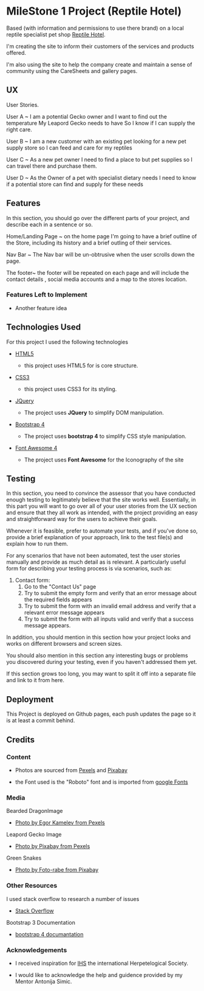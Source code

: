 # MileStone 1 Project (Reptile Hotel)


Based (with information and permissions to use there brand) on a local reptile specialist pet shop [Reptile Hotel](http://www.thereptilehotel.co.uk/).

I'm creating the site to inform their customers of the services and products offered.

I'm also using the site to help the company create and maintain a sense of community using the CareSheets and gallery pages. 
 
## UX
 
User Stories.

User A ~ I am a potential  Gecko owner and I want to find out the temperature My Leapord Gecko needs to have So I know if I can supply the right care.

User B ~ I am a new customer with an existing pet looking for a new pet supply store so I can feed and care for my reptiles

User C ~ As a new pet owner I need to find a place to but pet supplies so I can travel there and purchase them.

User D ~ As the Owner of a pet with specialist dietary needs I need to know if a potential store can find and supply for these needs

## Features

In this section, you should go over the different parts of your project, and describe each in a sentence or so.

Home/Landing Page ~ on the home page I'm going to have a brief outline of the Store, including its history and a brief outling of their services.

Nav Bar ~ The Nav bar will be un-obtrusive when the user scrolls down the page.

The footer~ the footer will be repeated on each page and will include the contact details , social media accounts and a map to the stores location.
 

### Features Left to Implement
- Another feature idea

## Technologies Used

For this project I used the following technologies

- [HTML5](https://developer.mozilla.org/en-US/docs/Web/Guide/HTML/HTML5)
    - this project uses HTML5 for is core structure.

- [CSS3](https://en.wikipedia.org/wiki/CSS)
    - this project uses CSS3 for its styling.

- [JQuery](https://jquery.com)
    - The project uses **JQuery** to simplify DOM manipulation.

- [Bootstrap 4](https://getbootstrap.com/)
    - The project uses **bootstrap 4** to simplify CSS style manipulation.

- [Font Awesome 4](https://fontawesome.com/v4.7.0/)
    - The project uses **Font Awesome** for the Iconography of the site

## Testing

In this section, you need to convince the assessor that you have conducted enough testing to legitimately believe that the site works well. Essentially, in this part you will want to go over all of your user stories from the UX section and ensure that they all work as intended, with the project providing an easy and straightforward way for the users to achieve their goals.

Whenever it is feasible, prefer to automate your tests, and if you've done so, provide a brief explanation of your approach, link to the test file(s) and explain how to run them.

For any scenarios that have not been automated, test the user stories manually and provide as much detail as is relevant. A particularly useful form for describing your testing process is via scenarios, such as:

1. Contact form:
    1. Go to the "Contact Us" page
    2. Try to submit the empty form and verify that an error message about the required fields appears
    3. Try to submit the form with an invalid email address and verify that a relevant error message appears
    4. Try to submit the form with all inputs valid and verify that a success message appears.

In addition, you should mention in this section how your project looks and works on different browsers and screen sizes.

You should also mention in this section any interesting bugs or problems you discovered during your testing, even if you haven't addressed them yet.

If this section grows too long, you may want to split it off into a separate file and link to it from here.

## Deployment

This Project is deployed on Github pages, each push updates the page so it is at least a commit behind.


## Credits

### Content
- Photos are sourced from  [Pexels](https://pexels.com) and [Pixabay](https://pixabay.com)

- the Font used is the "Roboto" font and is imported from [google Fonts](https://fonts.google.com/)


### Media
Bearded DragonImage
- [Photo by Egor Kamelev from Pexels]( https://www.pexels.com/photo/green-and-gray-bearded-dragon-751698/)


Leapord Gecko Image
- [Photo by Pixabay from Pexels](https://www.pexels.com/photo/animal-biology-blur-close-up-407037/?utm_content=attributionCopyText&utm_medium=referral&utm_source=pexels)

Green Snakes
- [Photo by Foto-rabe from Pixabay](https://pixabay.com/images/id-653639/)

### Other Resources
 I used stack overflow to research a number of issues
- [Stack Overflow](https://stackoverflow.com/)

Bootstrap 3 Documentation
- [bootstrap 4 documantation](https://getbootstrap.com/docs/4.0)

### Acknowledgements

- I received inspiration for [IHS](https://www.ihs-web.org.uk/) the international Herpetelogical Society.

- I would like to acknowledge the help and guidence provided by my Mentor Antonija Simic.